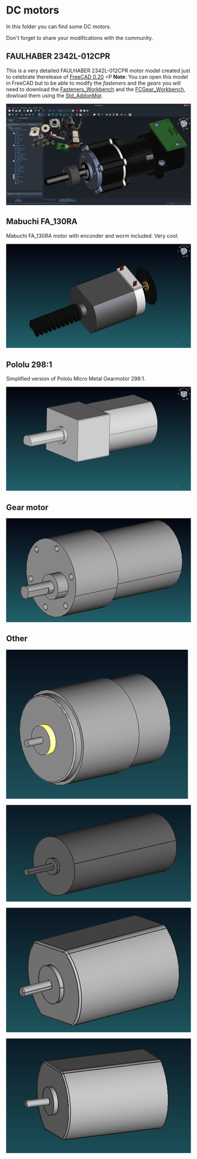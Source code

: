 # DC motors

In this folder you can find some DC motors.

Don't forget to share your modifications with the community.

##  FAULHABER 2342L-012CPR

This is a very detailed FAULHABER 2342L-012CPR motor model created just to celebrate therelease of [FreeCAD 0.20](https://wiki.freecadweb.org/Release_notes_0.20) =P
**Note**: You can open this model in FreeCAD but to be able to modify the *fasteners* and the *gears* you will need to download the [Fasteners_Workbench](https://wiki.freecadweb.org/Fasteners_Workbench) and the [FCGear_Workbench](https://wiki.freecadweb.org/FCGear_Workbench), dowload them using the [Std_AddonMgr](https://wiki.freecadweb.org/Std_AddonMgr).

![FAULHABER 2342L-012CPR](FAULHABER%202342L-012CPR/FAULHABER_2342L-012CPR.png)

## Mabuchi FA_130RA

Mabuchi FA_130RA motor with enconder and worm included. Very cool.

![Mabuchi](Mabuchi-Encoder/Mabuchi14.png)

## Pololu 298:1

Simplified version of Pololu Micro Metal Gearmotor 298:1.

![Pololu](Pololu-Micro/Pololu.png)

## Gear motor

![Gear motor](Gear-Motor-37mm/Gear_Motor_37mm.png)

## Other

![12V-MITSUMI](Motors/Motor-CC-12V-MITSUMI.png)

![Toy911](Motors/Motor-CC-3.3V-WlToy911.png)

![Servo-2](Motors/Motor-CC-6V-Servo-2.png)

![Servo](Motors/Motor-CC-6V-Servo.png)

